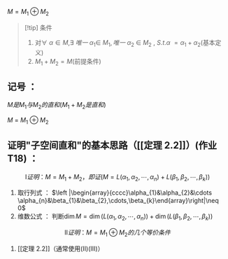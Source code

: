 $\begin{equation}\tag{子空间的直和}M=M_{1}\oplus M_{2}\end{equation}$

> [!tip]  条件
> 1. 对$\forall \  \alpha \in M$,$\exists \  唯一  \ \alpha_{1} \in \  M_{1} , 唯一  \ \alpha_{2}  \ \in \ M_{2}\ ,\ S.t. \alpha \ =\alpha_{1}+\alpha_{2}$(基本定义)
> 2. $M_{1}+M_{2}=M$(前提条件)

## 记号 ：

$\begin{equation}\tag{直和的定义}M是M_{1}与M_{2}的直和(M_{1}+M_{2}是直和)\end{equation}$


$\begin{equation}\tag{符号记号}M\ =\ M_{1} \ \oplus \ M_{2}\end{equation}$

## 证明"子空间直和"的基本思路（[[定理 2.2]]）(作业T18) ：
$$Ⅰ 证明 ： M=M_{1}+M_{2}，即证(M=L(\alpha_{1},\alpha_{2},\cdots,\alpha_{n})+L(\beta _{1},\beta _{2},\cdots,\beta_{k}))$$
1. 取行列式 ： $\left |\begin{array}{cccc}\alpha_{1}&\alpha_{2}&\cdots \alpha_{n}&\beta_{1}&\beta_{2},\cdots,\beta_{k}\end{array}\right|\neq 0$
2. 维数公式 ： 判断$\dim M=\dim(L(\alpha_{1},\alpha_{2},\cdots,\alpha_{n}))+\dim(L(\beta_{1},\beta_{2},\cdots,\beta_{k}))$



$$Ⅱ 证明 ： M=M_{1}\oplus M_{2}的几个等价条件$$
1. [[定理 2.2]]（通常使用(Ⅱ)(Ⅲ)）